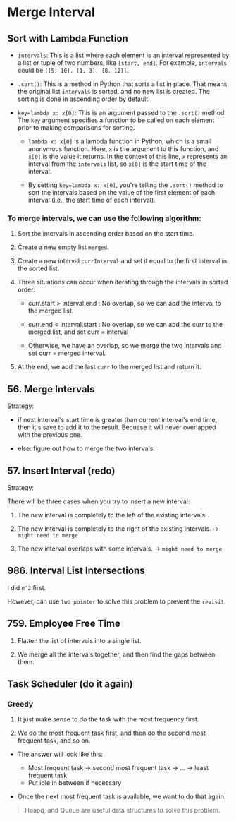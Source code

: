 # Merge Interval

## Sort with Lambda Function



- `intervals`: This is a list where each element is an interval represented by a list or tuple of two numbers, like `[start, end]`. For example, `intervals` could be `[[5, 10], [1, 3], [8, 12]]`.

- `.sort()`: This is a method in Python that sorts a list in place. That means the original list `intervals` is sorted, and no new list is created. The sorting is done in ascending order by default.

- `key=lambda x: x[0]`: This is an argument passed to the `.sort()` method. The `key` argument specifies a function to be called on each element prior to making comparisons for sorting.

  - `lambda x: x[0]` is a lambda function in Python, which is a small anonymous function. Here, `x` is the argument to this function, and `x[0]` is the value it returns. In the context of this line, `x` represents an interval from the `intervals` list, so `x[0]` is the start time of the interval.

  - By setting `key=lambda x: x[0]`, you're telling the `.sort()` method to sort the intervals based on the value of the first element of each interval (i.e., the start time of each interval).

### To merge intervals, we can use the following algorithm:

1. Sort the intervals in ascending order based on the start time.

2. Create a new empty list `merged`.

3. Create a new interval `currInterval` and set it equal to the first interval in the sorted list.

4. Three situations can occur when iterating through the intervals in sorted order:

   - curr.start > interval.end : No overlap, so we can add the interval to the merged list.

   - curr.end < interval.start : No overlap, so we can add the curr to the merged list, and set curr = interval

   - Otherwise, we have an overlap, so we merge the two intervals and set curr = merged interval.

5. At the end, we add the last `curr` to the merged list and return it.

## 56. Merge Intervals

Strategy:

- if next interval's start time is greater than current interval's end time, then it's save to add it to the result. Becuase it will never overlapped with the previous one.

- else: figure out how to merge the two intervals.

## 57. Insert Interval (redo)

Strategy:

There will be three cases when you try to insert a new interval:

1. The new interval is completely to the left of the existing intervals.

2. The new interval is completely to the right of the existing intervals. -> `might need to merge`

3. The new interval overlaps with some intervals. -> `might need to merge`

## 986. Interval List Intersections

I did `n^2` first. 

However, can use `two pointer` to solve this problem to prevent the `revisit`.


## 759. Employee Free Time

1. Flatten the list of intervals into a single list.

2. We merge all the intervals together, and then find the gaps between them.

## Task Scheduler (do it again)

### Greedy

1. It just make sense to do the task with the most frequency first.

2. We do the most frequent task first, and then do the second most frequent task, and so on.

- The answer will look like this:

  - Most frequent task -> second most frequent task -> ... -> least frequent task
  - Put idle in between if necessary

- Once the next most frequent task is available, we want to do that again.

> Heapq, and Queue are useful data structures to solve this problem.